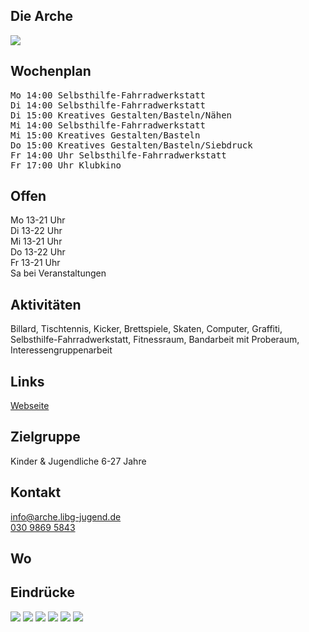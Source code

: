 ## Die Arche
<img id="topmedia" src="images/Arche/1.jpg" />

## Wochenplan
<pre id="weeklyschedule">
Mo 14:00 Selbsthilfe-Fahrradwerkstatt
Di 14:00 Selbsthilfe-Fahrradwerkstatt
Di 15:00 Kreatives Gestalten/Basteln/Nähen 
Mi 14:00 Selbsthilfe-Fahrradwerkstatt
Mi 15:00 Kreatives Gestalten/Basteln
Do 15:00 Kreatives Gestalten/Basteln/Siebdruck
Fr 14:00 Uhr Selbsthilfe-Fahrradwerkstatt
Fr 17:00 Uhr Klubkino
</pre>

## Offen
Mo 13-21 Uhr<br>
Di 13-22 Uhr<br>
Mi 13-21 Uhr<br>
Do 13-22 Uhr<br>
Fr 13-21 Uhr<br>
Sa bei Veranstaltungen<br>

## Aktivitäten
<p id="activities">
Billard, Tischtennis, Kicker, Brettspiele, Skaten, Computer, Graffiti, Selbsthilfe-Fahrradwerkstatt, Fitnessraum, Bandarbeit mit Proberaum, Interessengruppenarbeit 
</p>

## Links
<a target="_blank" href="http://www.arche.libg-jugend.de/">Webseite</a>

## Zielgruppe
Kinder & Jugendliche 6-27 Jahre

## Kontakt
[info@arche.libg-jugend.de](mailto:info@arche.libg-jugend.de)<br>
<a href="tel:+493098695843">030 9869 5843</a>

## Wo
<div id="gmap"></div>
<script>window.onload = showMap('Degnerstraße 40, 13053 Berlin', 0, 'gmap_mini')</script>

## Eindrücke
<div>
  <img src="images/Arche/2.jpg" />
  <img src="images/Arche/3.jpg" />
  <img src="images/Arche/4.jpg" />
  <img src="images/Arche/5.jpg" />
  <img src="images/Arche/6.jpg" />
  <img src="images/Arche/7.jpg" />
</div>
